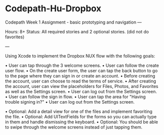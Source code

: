 # Codepath-Hu-Dropbox


Codepath Week 1 Assignment - basic prototyping and navigation
––

Hours: 8+
Status: All required stories and 2 optional stories. (did not do favorites)

––

Using Xcode to implement the Dropbox NUX flow with the following goals:

• User can tap through the 3 welcome screens.
• User can follow the create user flow.
• On the create user form, the user can tap the back button to go to the page where they can sign in or create an account.
• Before creating the account, user can choose to read the terms of service.
• After creating the account, user can view the placeholders for Files, Photos, and Favorites as well as the Settings screen.
• User can log out from the Settings screen.
• User can follow the sign in flow.
• User can tap the area for "Having trouble signing in?"
• User can log out from the Settings screen.

• Optional: Add a detail view for one of the files and implement favoriting the file.
• Optional: Add UITextFields for the forms so you can actually type in them and handle dismissing the keyboard.
• Optional: You should be able to swipe through the welcome screens instead of just tapping them.
